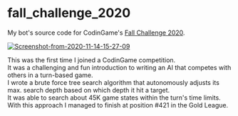 # fall_challenge_2020
My bot's source code for CodinGame's [Fall Challenge 2020](https://www.codingame.com/contests/fall-challenge-2020).

<a href="https://ibb.co/Wpckr89"><img src="https://i.ibb.co/YTtc5n9/Screenshot-from-2020-11-14-15-27-09.png" alt="Screenshot-from-2020-11-14-15-27-09" border="0"></a>

<p>
This was the first time I joined a CodinGame competition. <br>
It was a challenging and fun introduction to writing an AI that competes with others in a turn-based game. <br>
I wrote a brute force tree search algorithm that autonomously adjusts its max. search depth based on which depth it hit a target. <br>
It was able to search about 45K game states within the turn's time limits. <br>
With this approach I managed to finish at position #421 in the Gold League. </p>

